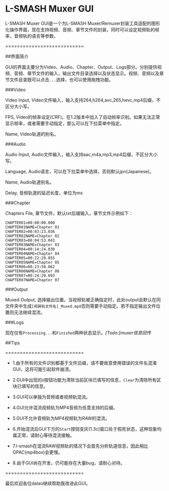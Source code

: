 L-SMASH Muxer GUI
===========================

L-SMASH Muxer GUI是一个为L-SMASH Muxer/Remuxer封装工具适配的图形化操作界面，现在支持视频、音频、章节文件的封装，同时可以设定视频轨的帧率，音频轨的语言等参数。

===========================

##界面简介

GUI的界面主要分为Video、Audio、Chapter、Output、Logs部分。分别提供视频、音频、章节文件的输入，输出文件目录选择以及状态显示。视频、音频以及章节文件目录既可以点击`...`选择，也可以使用拖拽功能。

###Video

Video Input, Video文件输入，输入支持264,h264,avc,265,hevc,mp4后缀，不区分大小写。

FPS, Video的帧率设定(CRF)。在1.2版本中加入了自动帧率识别。如果无法正常显示帧率，或者需要手动指定，那么可以在下拉菜单中指定。

Name, Video轨道的别名。

###Audio

Audio Input, Audio文件输入，输入支持aac,m4a,mp3,mp4后缀，不区分大小写。

Language, Audio语言，可以在下拉菜单中选择，否则默认jpn(Japanese)。

Name, Audio轨道别名。

Delay, 音频轨道的延迟长度，单位为ms

###Chapter

Chapters File, 章节文件，默认txt后缀输入，章节文件示例如下：

```
CHAPTER01=00:00:00.000
CHAPTER01NAME=Chapter 01
CHAPTER02=00:03:23.036
CHAPTER02NAME=Chapter 02
CHAPTER03=00:04:53.043
CHAPTER03NAME=Chapter 03
CHAPTER04=00:14:24.030
CHAPTER04NAME=Chapter 04
CHAPTER05=00:22:28.055
CHAPTER05NAME=Chapter 05
CHAPTER06=00:23:58.062
CHAPTER06NAME=Chapter 06
CHAPTER07=00:24:29.093
CHAPTER07NAME=Chapter 07

```

###Output

Muxed Output, 选择输出位置。当视频轨被正确指定时，此处output会默认在同文件夹中生成`[视屏轨文件名]_Muxed.mp4`否则需要手动指定。若不指定输出文件位置则无法继续混流。

###Logs

现在仅有`Processing...`和`Finished`两种状态显示。*[Todo:]muxer信息回传*


##Tips

===========================

+ 1.由于所有的文件识别都基于文件后缀，请不要故意使用错误的文件名混淆GUI，这将可能引起软件崩溃。

+ 2.GUI中出现的`X`按钮功能为清除当前区块已填写的信息，`Clear`为清除所有区块已填写的信息。

+ 3.GUI可以单独为音频或者视频轨混流。

+ 4.GUI允许混流视频轨为MP4音频为任意支持的后缀。

+ 5.GUI不允许音频轨为MP4视频轨为RAW的混流。

+ 6.开始混流后GUI下方的`Start`按钮变灰(1.3c)窗口处于假死状态，这种现象均属正常，请耐心等待混流接触。

+ 7.l-smash在混流RAW视频轨的情况下会首先分析轨道信息，因此相比GPAC(mp4box)会更慢。

+ 8.由于GUI尚在开发，仍可能存在大量bug，请耐心对待。

===========================

最后欢迎各位dalao继续帮助我改进此GUI。
